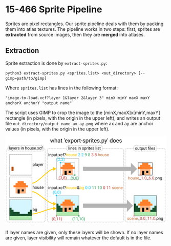 # 15-466 Sprite Pipeline

Sprites are pixel rectangles. Our sprite pipeline deals with them by packing them into atlas textures. The pipeline works in two steps: first, sprites are **extracted** from source images, then they are **merged** into atlases.

## Extraction

Sprite extraction is done by `extract-sprites.py`:

```
python3 extract-sprites.py <sprites.list> <out_directory> [--gimp=path/to/gimp]
```

Where `sprites.list` has lines in the following format:
```
"image-to-load.xcf?layer 1&layer 2&layer 3" minX minY maxX maxY anchorX anchorY "output name"
```

The script uses GIMP to crop the image to the [minX,maxX]x[minY,maxY] rectangle (in pixels, with the origin in the upper left), and writes an output file `out_directory/output name_ax_ay.png` where ax and ay are anchor values (in pixels, with the origin in the upper left).

![illustration of extract-sprites.py operation](README-export-sprites.svg)

If layer names are given, only these layers will be shown. If no layer names are given, layer visibility will remain whatever the default is in the file.
